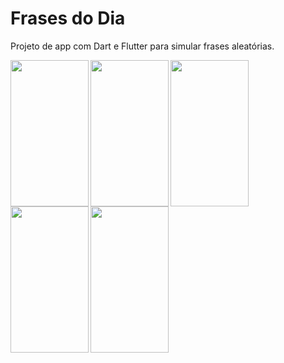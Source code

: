 # Frases do Dia

Projeto de app com Dart e Flutter para simular frases aleatórias.

<img align="left" src="https://user-images.githubusercontent.com/8398636/85964590-91287b80-b990-11ea-96dd-521486ec1552.png" width="125" height="234">
<img align="left" src="https://user-images.githubusercontent.com/8398636/85964592-9259a880-b990-11ea-8fbc-37c040331766.png" width="125" height="234">
<img align="left" src="https://user-images.githubusercontent.com/8398636/85964586-8ec62180-b990-11ea-8e11-9a4f4225d824.png" width="125" height="234">
<img align="left" src="https://user-images.githubusercontent.com/8398636/85964588-8f5eb800-b990-11ea-9670-d194ad47c2b3.png" width="125" height="234">
<img align="left" src="https://user-images.githubusercontent.com/8398636/85964589-908fe500-b990-11ea-9d48-870ff37a7098.png" width="125" height="234">
